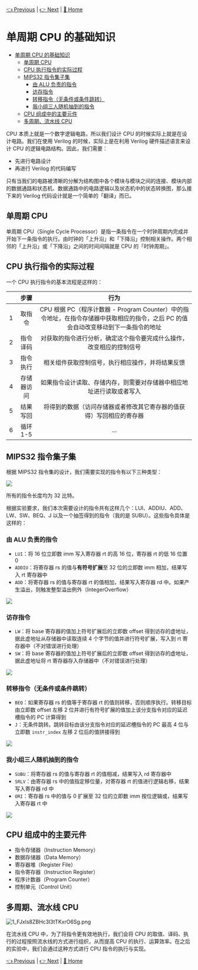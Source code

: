 [👈 Previous](../1_Preparations/1-3_Editor.md) | [👉 Next](./2-2_Design.md) | [🚩 Home](../README.md)

# 单周期 CPU 的基础知识

- [单周期 CPU 的基础知识](#%e5%8d%95%e5%91%a8%e6%9c%9f-cpu-%e7%9a%84%e5%9f%ba%e7%a1%80%e7%9f%a5%e8%af%86)
  - [单周期 CPU](#%e5%8d%95%e5%91%a8%e6%9c%9f-cpu)
  - [CPU 执行指令的实际过程](#cpu-%e6%89%a7%e8%a1%8c%e6%8c%87%e4%bb%a4%e7%9a%84%e5%ae%9e%e9%99%85%e8%bf%87%e7%a8%8b)
  - [MIPS32 指令集子集](#mips32-%e6%8c%87%e4%bb%a4%e9%9b%86%e5%ad%90%e9%9b%86)
    - [由 ALU 负责的指令](#%e7%94%b1-alu-%e8%b4%9f%e8%b4%a3%e7%9a%84%e6%8c%87%e4%bb%a4)
    - [访存指令](#%e8%ae%bf%e5%ad%98%e6%8c%87%e4%bb%a4)
    - [转移指令（无条件或条件跳转）](#%e8%bd%ac%e7%a7%bb%e6%8c%87%e4%bb%a4%e6%97%a0%e6%9d%a1%e4%bb%b6%e6%88%96%e6%9d%a1%e4%bb%b6%e8%b7%b3%e8%bd%ac)
    - [我小组三人随机抽到的指令](#%e6%88%91%e5%b0%8f%e7%bb%84%e4%b8%89%e4%ba%ba%e9%9a%8f%e6%9c%ba%e6%8a%bd%e5%88%b0%e7%9a%84%e6%8c%87%e4%bb%a4)
  - [CPU 组成中的主要元件](#cpu-%e7%bb%84%e6%88%90%e4%b8%ad%e7%9a%84%e4%b8%bb%e8%a6%81%e5%85%83%e4%bb%b6)
  - [多周期、流水线 CPU](#%e5%a4%9a%e5%91%a8%e6%9c%9f%e6%b5%81%e6%b0%b4%e7%ba%bf-cpu)

CPU 本质上就是一个数字逻辑电路，所以我们设计 CPU 的时候实际上就是在设计电路。我们在使用 Verilog 的时候，实际上是在利用 Verilog 硬件描述语言来设计 CPU 的逻辑电路结构。因此，我们需要：

- 先进行电路设计
- 再进行 Verilog 的代码编写

只有当我们的电路被清晰的分解为结构图中各个模块与模块之间的连接、模块内部的数据通路和状态机、数据通路中的电路逻辑以及状态机中的状态转换图，那么接下来的 Verilog 代码设计就是一个简单的「翻译」而已。

## 单周期 CPU

单周期 CPU（Single Cycle Processor）是指一条指令在一个时钟周期内完成并开始下一条指令的执行。由时钟的「上升沿」和「下降沿」控制相关操作。两个相邻的「上升沿」或「下降沿」之间的时间间隔就是 CPU 的「时钟周期」。

## CPU 执行指令的实际过程

一个 CPU 执行指令的基本流程是这样的：

|       |    步骤    |                                                                行为                                                                 |
| :---: | :--------: | :---------------------------------------------------------------------------------------------------------------------------------: |
|   1   |   取指令   | CPU 根据 PC（程序计数器 - Program Counter）中的指令地址，在指令存储器中获取相应的指令，之后 PC 的值会自动改变移动到下一条指令的地址 |
|   2   |  指令译码  |                                对获取的指令进行分析，确定这个指令要完成什么操作，改变相应的控制信号                                 |
|   3   |  指令执行  |                                          相关组件获取控制信号，执行相应操作，并将结果反馈                                           |
|   4   | 存储器访问 |                                如果指令设计读取、存储内存，则需要对存储器中相应地址进行读取或者写入                                 |
|   5   |  结果写回  |                                将得到的数据（访问存储器或者修改其它寄存器的值获得）写回相应的寄存器                                 |
|   6   |  循环 1-5  |                                                                 ...                                                                 |

## MIPS32 指令集子集

根据 MIPS32 指令集的设计，我们需要实现的指令有以下三种类型：

![](https://i.loli.net/2019/08/28/Utaqn6Hi8P2uygj.png)

所有的指令长度均为 32 比特。

根据实验要求，我们本次需要设计的指令共有这样几个：LUI、ADDIU、ADD、LW、SW、BEQ、J 以及一个抽签得到的指令（我的是 SUBU）。这些指令具体是这样的：

### 由 ALU 负责的指令

- `LUI`：将 16 位立即数 imm 写入寄存器 rt 的高 16 位，寄存器 rt 的低 16 位置 0
- `ADDIU`：将寄存器 rs 的值与**有符号扩展**至 32 位的立即数 imm 相加，结果写入 rt 寄存器中
- `ADD`：将寄存器 rs 的值与寄存器 rt 的值相加，结果写入寄存器 rd 中。如果产生溢出，则触发整型溢出例外（IntegerOverflow）

![](https://i.loli.net/2019/08/29/IxHobe5zrAXSVUJ.png)

### 访存指令

- `LW`：将 base 寄存器的值加上符号扩展后的立即数 offset 得到访存的虚地址，据此虚地址从存储器中读取连续 4 个字节的值并进行符号扩展，写入到 rt 寄存器中（不对错误进行处理）
- `SW`：将 base 寄存器的值加上符号扩展后的立即数 offset 得到访存的虚地址，据此虚地址将 rt 寄存器存入存储器中（不对错误进行处理）

![](https://i.loli.net/2019/08/29/nmYfwMSDu3lWayC.png)

### 转移指令（无条件或条件跳转）

- `BEQ`：如果寄存器 rs 的值等于寄存器 rt 的值则转移，否则顺序执行。转移目标由立即数 offset 左移 2 位并进行有符号扩展的值加上该分支指令对应的延迟槽指令的 PC 计算得到
- `J`：无条件跳转。跳转目标由该分支指令对应的延迟槽指令的 PC 最高 4 位与立即数 `instr_index` 左移 2 位后的值拼接得到

![](https://i.loli.net/2019/08/29/LMIoTsnupXyRHjN.png)

### 我小组三人随机抽到的指令

- `SUBU`：将寄存器 rs 的值与寄存器 rt 的值相减，结果写入 rd 寄存器中
- `SRLV`：由寄存器 rs 中的值指定移位量，对寄存器 rt 的值进行逻辑右移，结果写入寄存器 rd 中
- `ORI`：寄存器 rs 中的值与 0 扩展至 32 位的立即数 imm 按位逻辑或，结果写入寄存器 rt 中

![](https://i.loli.net/2019/08/29/PgDXB7M9AHd6mhS.png)

## CPU 组成中的主要元件

- 指令存储器（Instruction Memory）
- 数据存储器（Data Memory）
- 寄存器堆（Register File）
- 指令寄存器（Instruction Register）
- 程序计数器（Program Counter）
- 控制单元（Control Unit）

## 多周期、流水线 CPU

![1_FJxls8ZBHc3l3tTKxrO6Sg.png](https://i.loli.net/2019/09/03/kvNdwDGsaHOzebC.png)

在流水线 CPU 中，为了将指令更有效地执行，我们会将 CPU 的取值、译码、执行的过程按照流水线的方式进行组织，从而提高 CPU 的执行、运算效率。在之后的实验中，我们会通过这种方式进行 CPU 指令的执行与实现。

[👈 Previous](../1_Preparations/1-3_Editor.md) | [👉 Next](./2-2_Design.md) | [🚩 Home](../README.md)